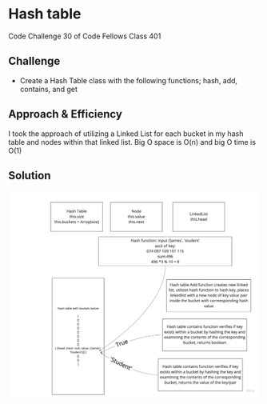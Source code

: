 # Hash table
Code Challenge 30 of Code Fellows Class 401

## Challenge
* Create a Hash Table class with the following functions; hash, add, contains, and get

## Approach & Efficiency
I took the approach of utilizing a Linked List for each bucket in my hash table and nodes within that linked list. Big O space is O(n) and big O time is O(1)

## Solution
![](../../assets/CodeChallenge30.jpg)
